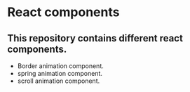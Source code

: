 # React components 

## This repository contains different react components.
- Border animation component.
- spring animation component.
- scroll animation component.
